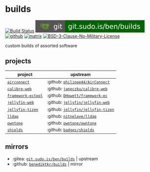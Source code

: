 # builds

[![Build Status](https://jenkins.sudo.is/buildStatus/icon?job=ben%2Fbuilds%2Fmain&style=flat-square)](https://jenkins.sudo.is/job/ben/job/builds/)
[![git](docs/img/shields/git.sudo.is-ben-builds.svg)](https://git.sudo.is/ben/builds)
[![github](https://git.sudo.is/ben/infra/media/branch/main/docs/img/shields/github-benediktkr.svg)](https://github.com/benediktkr/builds)
[![matrix](https://git.sudo.is/ben/infra/media/branch/main/docs/img/shields/darkroom.svg)](https://matrix.to/#/#darkroom:sudo.is)
[![BSD-3-Clause-No-Military-License](https://git.sudo.is/ben/infra/media/branch/main/docs/img/shields/license-BSD-blue.svg)](LICENSE)

custom builds of assorted software

## projects

 project                                | upstream
----------------------------------------|-------
 [`airconnect`](airconnect)             | :github: [`philippe44/AirConnect`](https://github.com/philippe44/AirConnect)
 [`calibre-web`](calibre-web)           | :github: [`janeczku/calibre-web`](https://github.com/janeczku/calibre-web)
 [`framework-ectool`](framework-ectool) | :github: [`DHowett/framework-ec`](https://github.com/DHowett/framework-ec)
 [`jellyfin-web`](jellyfin-web)         | :github: [`jellyfin/jellyfin-web`](https://github.com/jellyfin/jellyfin-web)
 [`jellyfin-tizen`](jellyfin-tizen)     | :github: [`jellyfin/jellyfin-tizen`](https://github.com/jellyfin/jellyfin-tizen)
 [`lldap`](lldap)                       | :github: [`nitnelave/lldap`](https://github.com/nitnelave/lldap)
 [`owntone`](owntone)                   | :github: [`owntone/owntone`](https://github.com/owntone/owntone-server)
 [`shields`](shields)                   | :github: [`badges/shields`](https://github.com/badges/shields)



## mirrors

 * :gitea: [`git.sudo.is/ben/builds`](https://git.sudo.is/ben/builds) | upstream
 * :github: [`benediktkr/builds`](https://github.com/benediktkr/builds) | mirror
